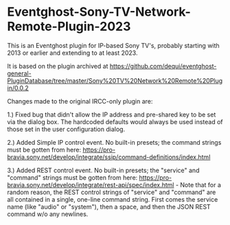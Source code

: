# Eventghost-Sony-TV-Network-Remote-Plugin-2023

This is an Eventghost plugin for IP-based Sony TV's, probably starting with 2013 or earlier and extending to at least 2023.

It is based on the plugin archived at https://github.com/dequi/eventghost-general-PluginDatabase/tree/master/Sony%20TV%20Network%20Remote%20Plugin/0.0.2

Changes made to the original IRCC-only plugin are:

1.) Fixed bug that didn't allow the IP address and pre-shared key to be set via the dialog box.  The hardcoded defaults would always be used instead of those set in the user configuration dialog.

2.) Added Simple IP control event.  No built-in presets; the command strings must be gotten from here: https://pro-bravia.sony.net/develop/integrate/ssip/command-definitions/index.html

3.) Added REST control event.  No built-in presets; the "service" and "command" strings must be gotten from here: https://pro-bravia.sony.net/develop/integrate/rest-api/spec/index.html - Note that for a random reason, the REST control strings of "service" and "command" are all contained in a single, one-line command string.  First comes the service name (like "audio" or "system"), then a space, and then the JSON REST command w/o any newlines.
